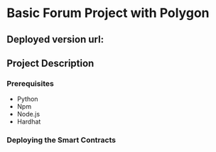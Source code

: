 # Basic Forum Project with Polygon

## Deployed version url:

## Project Description

### Prerequisites
- Python
- Npm
- Node.js
- Hardhat

### Deploying the Smart Contracts
